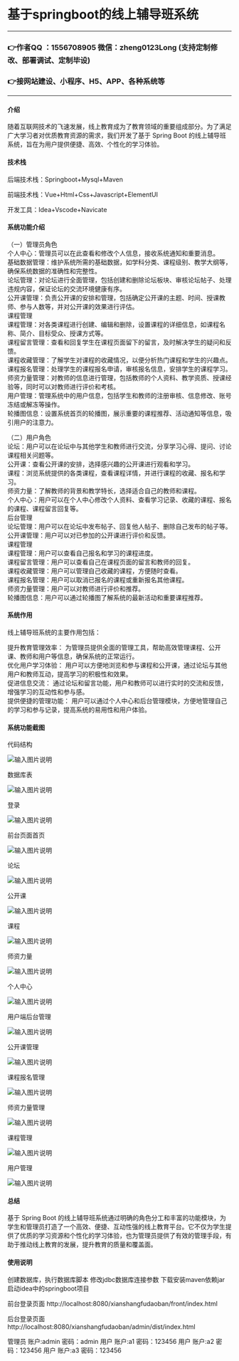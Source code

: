 # 基于springboot的线上辅导班系统

---
### 👉作者QQ ：1556708905 微信：zheng0123Long (支持定制修改、部署调试、定制毕设)

### 👉接网站建设、小程序、H5、APP、各种系统等

---

#### 介绍

随着互联网技术的飞速发展，线上教育成为了教育领域的重要组成部分。为了满足广大学习者对优质教育资源的需求，我们开发了基于 Spring Boot 的线上辅导班系统，旨在为用户提供便捷、高效、个性化的学习体验。

#### 技术栈

后端技术栈：Springboot+Mysql+Maven

前端技术栈：Vue+Html+Css+Javascript+ElementUI

开发工具：Idea+Vscode+Navicate

#### 系统功能介绍

（一）管理员角色  
个人中心：管理员可以在此查看和修改个人信息，接收系统通知和重要消息。  
基础数据管理：维护系统所需的基础数据，如学科分类、课程级别、教学大纲等，确保系统数据的准确性和完整性。  
论坛管理：对论坛进行全面管理，包括创建和删除论坛板块、审核论坛帖子、处理违规内容，保证论坛的交流环境健康有序。  
公开课管理：负责公开课的安排和管理，包括确定公开课的主题、时间、授课教师、参与人数等，并对公开课的效果进行评估。  
课程管理  
课程管理：对各类课程进行创建、编辑和删除，设置课程的详细信息，如课程名称、简介、目标受众、授课方式等。  
课程留言管理：查看和回复学生在课程页面留下的留言，及时解决学生的疑问和反馈。  
课程收藏管理：了解学生对课程的收藏情况，以便分析热门课程和学生的兴趣点。  
课程报名管理：处理学生的课程报名申请，审核报名信息，安排学生的课程学习。  
师资力量管理：对教师的信息进行管理，包括教师的个人资料、教学资质、授课经验等，同时可以对教师进行评价和考核。  
用户管理：管理系统中的用户信息，包括学生和教师的注册审核、信息修改、账号冻结或解冻等操作。  
轮播图信息：设置系统首页的轮播图，展示重要的课程推荐、活动通知等信息，吸引用户的注意力。  

（二）用户角色  
论坛：用户可以在论坛中与其他学生和教师进行交流，分享学习心得、提问、讨论课程相关问题等。  
公开课：查看公开课的安排，选择感兴趣的公开课进行观看和学习。  
课程：浏览系统提供的各类课程，查看课程详情，并进行课程的收藏、报名和学习。  
师资力量：了解教师的背景和教学特长，选择适合自己的教师和课程。  
个人中心：用户可以在个人中心修改个人资料、查看学习记录、收藏的课程、报名的课程、课程留言回复等。  
后台管理  
论坛管理：用户可以在论坛中发布帖子、回复他人帖子、删除自己发布的帖子等。  
公开课管理：用户可以对已参加的公开课进行评价和反馈。  
课程管理  
课程管理：用户可以查看自己报名和学习的课程进度。  
课程留言管理：用户可以查看自己在课程页面的留言和教师的回复。  
课程收藏管理：用户可以管理自己收藏的课程，方便随时查看。  
课程报名管理：用户可以取消已报名的课程或重新报名其他课程。  
师资力量管理：用户可以对教师进行评价和推荐。  
轮播图信息：用户可以通过轮播图了解系统的最新活动和重要课程推荐。  

#### 系统作用

线上辅导班系统的主要作用包括：

提升教育管理效率： 为管理员提供全面的管理工具，帮助高效管理课程、公开课、教师和用户等信息，确保系统的正常运行。  
优化用户学习体验： 用户可以方便地浏览和参与课程和公开课，通过论坛与其他用户和教师互动，提高学习的积极性和效果。  
促进信息交流： 通过论坛和留言功能，用户和教师可以进行实时的交流和反馈，增强学习的互动性和参与感。  
提供便捷的管理功能： 用户可以通过个人中心和后台管理模块，方便地管理自己的学习和参与记录，提高系统的易用性和用户体验。  

#### 系统功能截图

代码结构

![输入图片说明](images/2d2a1c1326fec73fcb6798d2669ba96.png)

数据库表

![输入图片说明](images/67d68834a39b726c88d169679fa0c87.png)

登录

![输入图片说明](images/1c3d88a51d385d478998eb84311e70a.png)

前台页面首页

![输入图片说明](images/9f62fc64288e8fc619ee8c8ef2e3ff7.png)

论坛

![输入图片说明](images/1f68d2d746d5b60190d00b0030510eb.png)

公开课

![输入图片说明](images/741298084ad441bf0ac044c19c68ec4.png)

课程

![输入图片说明](images/3c3eb9224b0b98aec8cbc7fb81f4401.png)

师资力量

![输入图片说明](images/89c4df603ec99ca26599a59658a1885.png)

个人中心

![输入图片说明](images/02052e6904edefb640264d42607c2d9.png)

用户端后台管理

![输入图片说明](images/4c6a3d250baef35e5cc3db8d0129eb4.png)

公开课管理

![输入图片说明](images/752bad82f43d606d9dc15c9c6736b91.png)

课程报名管理

![输入图片说明](images/c4c7c0780e5e8b111780b6503702681.png)

师资力量管理

![输入图片说明](images/248248bf37d27a9dcedfd28647cf78e.png)

课程管理

![输入图片说明](images/df7289e1f7cb70208c228862016e9c4.png)

用户管理

![输入图片说明](images/32ab4ed847db81cafe5f86e05e04e41.png)

#### 总结

基于 Spring Boot 的线上辅导班系统通过明确的角色分工和丰富的功能模块，为学生和管理员打造了一个高效、便捷、互动性强的线上教育平台。它不仅为学生提供了优质的学习资源和个性化的学习体验，也为管理员提供了有效的管理手段，有助于推动线上教育的发展，提升教育的质量和覆盖面。

#### 使用说明

创建数据库，执行数据库脚本 修改jdbc数据库连接参数 下载安装maven依赖jar 启动idea中的springboot项目

前台登录页面
http://localhost:8080/xianshangfudaoban/front/index.html

后台登录页面
http://localhost:8080/xianshangfudaoban/admin/dist/index.html

管理员			账户:admin 	密码：admin
用户				账户:a1 		密码：123456
用户				账户:a2 		密码：123456
用户				账户:a3 		密码：123456

